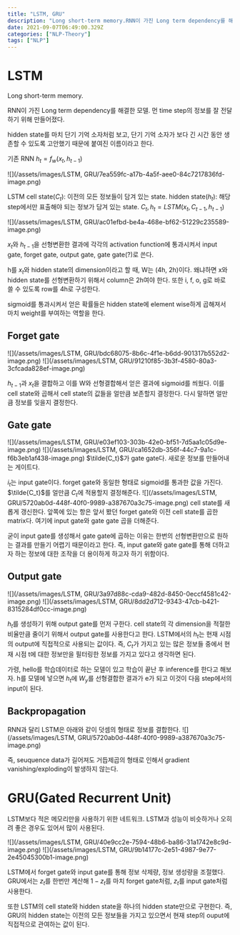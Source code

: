```yaml
---
title: "LSTM, GRU"
description: "Long short-term memory.RNN이 가진 Long term dependency를 해결한 모델. 먼 time step의 정보를 잘 전달하기 위해 만들어졌다. hidden state를 마치 단기 기억 소자처럼 보고, 단기 기억 소자가 보다 긴 시간 동안 생존"
date: 2021-09-07T06:49:00.329Z
categories: ["NLP-Theory"]
tags: ["NLP"]
---
```

# LSTM
Long short-term memory.

RNN이 가진 Long term dependency를 해결한 모델. 먼 time step의 정보를 잘 전달하기 위해 만들어졌다. 

hidden state를 마치 단기 기억 소자처럼 보고, 단기 기억 소자가 보다 긴 시간 동안 생존할 수 있도록 고안했기 때문에 붙여진 이름이라고 한다.

기존 RNN
$h_t=f_w(x_t, h_{t-1})$

![](/assets/images/LSTM, GRU/7ea559fc-a17b-4a5f-aee0-84c7217836fd-image.png)

LSTM
cell state($C_t$): 이전의 모든 정보들이 담겨 있는 state.
hidden state($h_t$): 해당 step에서만 표출해야 되는 정보가 담겨 있는 state.
$C_t, h_t=LSTM(x_t, C_{t-1}, h_{t-1})$

![](/assets/images/LSTM, GRU/ac01efbd-be4a-468e-bf62-51229c235589-image.png)

$x_t$와 $h_{t-1}$을 선형변환한 결과에 각각의 activation function에 통과시켜서 input gate, forget gate, output gate, gate gate(?)로 쓴다. 

h를 $x_t$와 hidden state의 dimension이라고 할 때, W는 (4h, 2h)이다. 왜냐하면 x와 hidden state를 선형변환하기 위해서 column은 2h여야 한다. 또한 i, f, o, g로 바로 쓸 수 있도록 row를 4h로 구성한다.


sigmoid를 통과시켜서 얻은 확률들은 hidden state에 element wise하게 곱해져서 마치 weight를 부여하는 역할을 한다. 

## Forget gate
![](/assets/images/LSTM, GRU/bdc68075-8b6c-4f1e-b6dd-901317b552d2-image.png)
![](/assets/images/LSTM, GRU/91210f85-3b3f-4580-80a3-3cfcada828ef-image.png)

$h_{t-1}$과 $x_t$을 결합하고 이를 W와 선형결합해서 얻은 결과에 sigmoid를 씌웠다. 이를 cell state와 곱해서 cell state의 값들을 얼만큼 보존할지 결정한다. 다시 말하면 얼만큼 정보를 잊을지 결정한다.

## Gate gate
![](/assets/images/LSTM, GRU/e03ef103-303b-42e0-bf51-7d5aa1c05d9e-image.png)
![](/assets/images/LSTM, GRU/ca1652db-356f-44c7-9a1c-f6b3eb1af438-image.png)
$\tilde{C_t}$가 gate gate다. 새로운 정보를 만들어내는 게이트다.

$i_t$는 input gate이다. forget gate와 동일한 형태로 sigmoid를 통과한 값을 가진다. $\tilde{C_t}$를 얼만큼 $C_t$에 적용할지 결정해준다.
![](/assets/images/LSTM, GRU/5720ab0d-448f-40f0-9989-a387670a3c75-image.png)
cell state를 새롭게 갱신한다. 앞쪽에 있는 항은 앞서 봤던 forget gate와 이전 cell state를 곱한 matrix다. 여기에 input gate와 gate gate 곱을 더해준다.

굳이 input gate를 생성해서 gate gate에 곱하는 이유는 한번의 선형변환만으로 원하는 결과를 만들기 어렵기 때문이라고 한다. 즉, input gate와 gate gate를 통해 더하고자 하는 정보에 대한 조작을 더 용이하게 하고자 하기 위함이다.

## Output gate
![](/assets/images/LSTM, GRU/3a97d88c-cda9-482d-8450-0eccf4581c42-image.png)
![](/assets/images/LSTM, GRU/8dd2d712-9343-47cb-b421-8315284df0cc-image.png)

$h_t$를 생성하기 위해 output gate를 먼저 구한다. cell state의 각 dimension을 적절한 비율만큼 줄이기 위해서 output gate를 사용한다고 한다.
LSTM에서의 $h_t$는 현재 시점의 output에 직접적으로 사용되는 값이다. 즉, $C_t$가 가지고 있는 많은 정보들 중에서 현재 시점 t에 대한 정보만을 필터링한 정보를 가지고 있다고 생각하면 된다.

가령, hello를 학습데이터로 하는 모델이 있고 학습이 끝난 후 inference를 한다고 해보자. h를 모델에 넣으면 $h_t$에 $W_y$를 선형결합한 결과가 e가 되고 이것이 다음 step에서의 input이 된다. 

## Backpropagation
RNN과 달리 LSTM은 아래와 같이 덧셈의 형태로 정보를 결합한다.
![](/assets/images/LSTM, GRU/5720ab0d-448f-40f0-9989-a387670a3c75-image.png)

즉, seuquence data가 길어져도 거듭제곱의 형태로 인해서 gradient vanishing/exploding이 발생하지 않는다. 



# GRU(Gated Recurrent Unit)
LSTM보다 적은 메모리만을 사용하기 위한 네트워크. LSTM과 성능이 비슷하거나 오히려 좋은 경우도 있어서 많이 사용된다.

![](/assets/images/LSTM, GRU/40e9cc2e-7594-48b6-ba86-31a1742e8c9d-image.png)
![](/assets/images/LSTM, GRU/9b14177c-2e51-4987-9e77-2e45045300b1-image.png)

LSTM에서 forget gate와 input gate를 통해 정보 삭제량, 정보 생성량을 조절했다. GRU에서는 $z_t$를 한번만 계산해 $1-z_t$를 마치 forget gate처럼, $z_t$를 input gate처럼 사용한다. 

또한 LSTM의 cell state와 hidden state을 하나의 hidden state만으로 구현한다. 즉, GRU의 hidden state는 이전의 모든 정보들을 가지고 있으면서 현재 step의 ouput에 직접적으로 관여하는 값이 된다.




